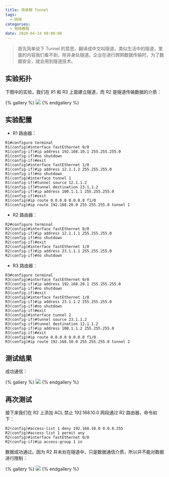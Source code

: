 ```yaml
---
title: 简单聊 Tunnel
tags:
  - 网络
categories:
  - 网络教程
date: 2020-04-24 00:00:00
---
```


> 首先简单说下 Tunnel 的意思，翻译成中文叫隧道，类似生活中的隧道，里面的内容我们看不到，除非身处隧道。企业在进行跨网数据传输时，为了数据安全，就会用到隧道技术。

<!-- more -->

## 实验拓扑

下图中的实验，我们在 R1 和 R3 上面建立隧道，而 R2 是隧道传输数据的介质：

{% gallery %}
![](https://cdn.dusays.com/2020/04/214-1.jpg/1)
{% endgallery %}

## 实验配置

* R1 路由器：

```
R1#configure terminal
R1(config)#interface fastEthernet 0/0
R1(config-if)#ip address 192.168.10.1 255.255.255.0
R1(config-if)#no shutdown
R1(config-if)#exit
R1(config)#interface fastEthernet 1/0
R1(config-if)#ip address 12.1.1.2 255.255.255.0
R1(config-if)#no shutdown
R1(config)#interface tunnel 1
R1(config-if)#tunnel source 12.1.1.2
R1(config-if)#tunnel destination 23.1.1.2
R1(config-if)#ip address 100.1.1.1 255.255.255.0
R1(config-if)#exit
R1(config)#ip route 0.0.0.0 0.0.0.0 f1/0
R1(config)#ip route 192.168.20.0 255.255.255.0 tunnel 1
```

* R2 路由器：

```
R2#configure terminal
R2(config)#interface fastEthernet 0/0
R2(config-if)#ip address 12.1.1.1 255.255.255.0
R2(config-if)#no shutdown
R2(config-if)#exit
R2(config)#interface fastEthernet 1/0
R2(config-if)#ip address 23.1.1.1 255.255.255.0
R2(config-if)#no shutdown
```

* R3 路由器：

```
R3#configure terminal
R3(config)#interface fastEthernet 0/0
R3(config-if)#ip address 192.168.20.1 255.255.255.0
R3(config-if)#no shutdown
R3(config-if)#exit
R3(config)#interface fastEthernet 1/0
R3(config-if)#ip address 23.1.1.2 255.255.255.0
R3(config-if)#no shutdown
R3(config-if)#exit
R3(config)#interface tunnel 2
R3(config-if)#tunnel source 23.1.1.2
R3(config-if)#tunnel destination 12.1.1.2
R3(config-if)#ip address 100.1.1.2 255.255.255.0
R3(config-if)#exit
R3(config)#ip route 0.0.0.0 0.0.0.0 f1/0
R3(config)#ip route 192.168.10.0 255.255.255.0 tunnel 2
```

## 测试结果

成功通信：

{% gallery %}
![](https://cdn.dusays.com/2020/04/214-2.jpg/1)
{% endgallery %}

## 再次测试

接下来我们在 R2 上添加 ACL 禁止 192.168.10.0 网段通过 R2 路由器，命令如下：

```
R2(config)#access-list 1 deny 192.168.10.0 0.0.0.255
R2(config)#access-list 1 permit any
R2(config)#interface fastEthernet 0/0
R2(config-if)#ip access-group 1 in
```

数据成功通过。因为 R2 并未处在隧道中，只是数据通信介质，所以并不能对数据进行限制：

{% gallery %}
![](https://cdn.dusays.com/2020/04/214-3.jpg/1)
{% endgallery %}